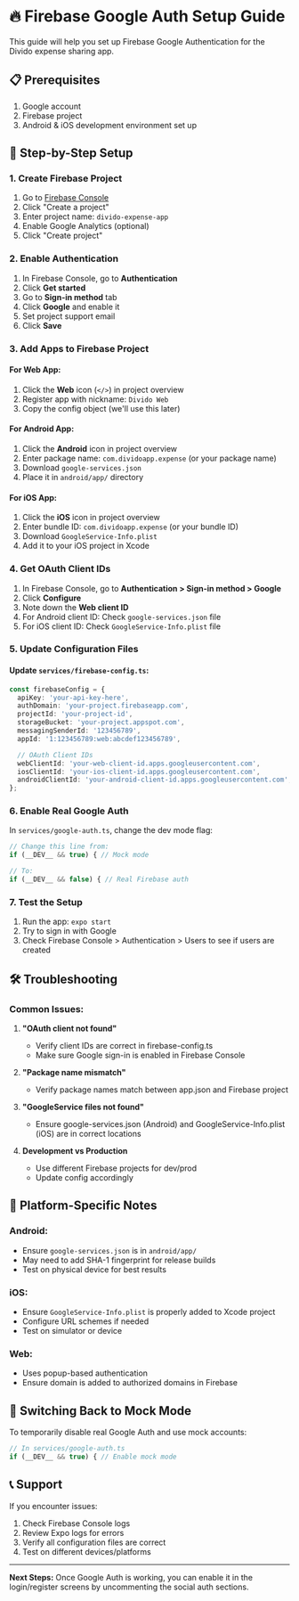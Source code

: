 # 🔥 Firebase Google Auth Setup Guide

This guide will help you set up Firebase Google Authentication for the Divido expense sharing app.

## 📋 Prerequisites

1. Google account
2. Firebase project
3. Android & iOS development environment set up

## 🚀 Step-by-Step Setup

### 1. Create Firebase Project

1. Go to [Firebase Console](https://console.firebase.google.com/)
2. Click "Create a project"
3. Enter project name: `divido-expense-app`
4. Enable Google Analytics (optional)
5. Click "Create project"

### 2. Enable Authentication

1. In Firebase Console, go to **Authentication**
2. Click **Get started**
3. Go to **Sign-in method** tab
4. Click **Google** and enable it
5. Set project support email
6. Click **Save**

### 3. Add Apps to Firebase Project

#### For Web App:

1. Click the **Web** icon (`</>`) in project overview
2. Register app with nickname: `Divido Web`
3. Copy the config object (we'll use this later)

#### For Android App:

1. Click the **Android** icon in project overview
2. Enter package name: `com.dividoapp.expense` (or your package name)
3. Download `google-services.json`
4. Place it in `android/app/` directory

#### For iOS App:

1. Click the **iOS** icon in project overview
2. Enter bundle ID: `com.dividoapp.expense` (or your bundle ID)
3. Download `GoogleService-Info.plist`
4. Add it to your iOS project in Xcode

### 4. Get OAuth Client IDs

1. In Firebase Console, go to **Authentication > Sign-in method > Google**
2. Click **Configure**
3. Note down the **Web client ID**
4. For Android client ID: Check `google-services.json` file
5. For iOS client ID: Check `GoogleService-Info.plist` file

### 5. Update Configuration Files

#### Update `services/firebase-config.ts`:

```typescript
const firebaseConfig = {
  apiKey: 'your-api-key-here',
  authDomain: 'your-project.firebaseapp.com',
  projectId: 'your-project-id',
  storageBucket: 'your-project.appspot.com',
  messagingSenderId: '123456789',
  appId: '1:123456789:web:abcdef123456789',

  // OAuth Client IDs
  webClientId: 'your-web-client-id.apps.googleusercontent.com',
  iosClientId: 'your-ios-client-id.apps.googleusercontent.com',
  androidClientId: 'your-android-client-id.apps.googleusercontent.com',
};
```

### 6. Enable Real Google Auth

In `services/google-auth.ts`, change the dev mode flag:

```typescript
// Change this line from:
if (__DEV__ && true) { // Mock mode

// To:
if (__DEV__ && false) { // Real Firebase auth
```

### 7. Test the Setup

1. Run the app: `expo start`
2. Try to sign in with Google
3. Check Firebase Console > Authentication > Users to see if users are created

## 🛠️ Troubleshooting

### Common Issues:

1. **"OAuth client not found"**

   - Verify client IDs are correct in firebase-config.ts
   - Make sure Google sign-in is enabled in Firebase Console

2. **"Package name mismatch"**

   - Verify package names match between app.json and Firebase project

3. **"GoogleService files not found"**

   - Ensure google-services.json (Android) and GoogleService-Info.plist (iOS) are in correct locations

4. **Development vs Production**
   - Use different Firebase projects for dev/prod
   - Update config accordingly

## 📱 Platform-Specific Notes

### Android:

- Ensure `google-services.json` is in `android/app/`
- May need to add SHA-1 fingerprint for release builds
- Test on physical device for best results

### iOS:

- Ensure `GoogleService-Info.plist` is properly added to Xcode project
- Configure URL schemes if needed
- Test on simulator or device

### Web:

- Uses popup-based authentication
- Ensure domain is added to authorized domains in Firebase

## 🔄 Switching Back to Mock Mode

To temporarily disable real Google Auth and use mock accounts:

```typescript
// In services/google-auth.ts
if (__DEV__ && true) { // Enable mock mode
```

## 📞 Support

If you encounter issues:

1. Check Firebase Console logs
2. Review Expo logs for errors
3. Verify all configuration files are correct
4. Test on different devices/platforms

---

**Next Steps:**
Once Google Auth is working, you can enable it in the login/register screens by uncommenting the social auth sections.
